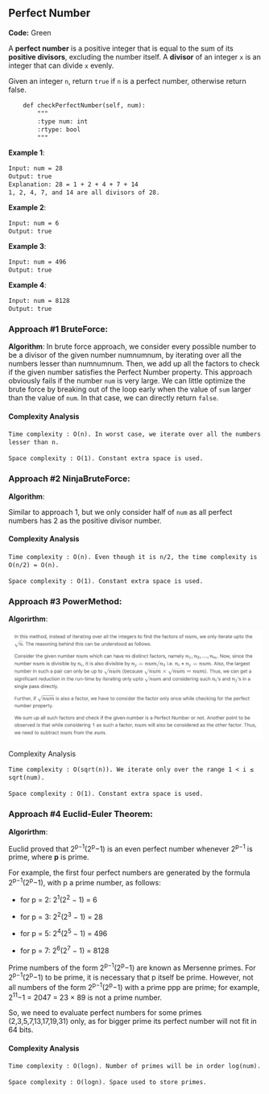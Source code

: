 ## Perfect Number

**Code:** Green

A __perfect number__ is a positive integer that is equal to the sum of its __positive divisors__, excluding the number itself. A __divisor__ of an integer ```x``` is an integer that can divide ```x``` evenly.

Given an integer ```n```, return ```true``` if ```n``` is a perfect number, otherwise return false.

```{python}
    def checkPerfectNumber(self, num):
        """
        :type num: int
        :rtype: bool
        """
```

__Example 1__:
```
Input: num = 28
Output: true
Explanation: 28 = 1 + 2 + 4 + 7 + 14
1, 2, 4, 7, and 14 are all divisors of 28.
```

__Example 2__: 
```
Input: num = 6
Output: true
```

__Example 3__:
```
Input: num = 496
Output: true
```
__Example 4__:
```
Input: num = 8128
Output: true
```

### Approach #1 BruteForce:

__Algorithm__:
In brute force approach, we consider every possible number to be a divisor of the given number numnumnum, by iterating over all the numbers lesser than numnumnum. Then, we add up all the factors to check if the given number satisfies the Perfect Number property. This approach obviously fails if the number ```num``` is very large. We can little optimize the brute force by breaking out of the loop early when the value of ```sum``` larger than the value of ```num```. In that case, we can directly return ```false```.

#### Complexity Analysis

    Time complexity : O(n). In worst case, we iterate over all the numbers lesser than n.

    Space complexity : O(1). Constant extra space is used.
    
### Approach #2 NinjaBruteForce:

__Algorithm__:

Similar to approach 1, but we only consider half of ```num``` as all perfect numbers has 2 as the positive divisor number.

#### Complexity Analysis

    Time complexity : O(n). Even though it is n/2, the time complexity is O(n/2) = O(n).

    Space complexity : O(1). Constant extra space is used.
    
### Approach #3 PowerMethod:

__Algorirthm__:

![Alt text](power.png?raw=true "main")

Complexity Analysis

    Time complexity : O(sqrt(n)). We iterate only over the range 1 < i ≤ sqrt(num).

    Space complexity : O(1). Constant extra space is used.

### Approach #4 Euclid-Euler Theorem:

__Algorirthm__:

Euclid proved that 2<sup>p−1</sup>(2<sup>p</sup>−1) is an even perfect number whenever 2<sup>p−1</sup> is prime, where __p__ is prime.

For example, the first four perfect numbers are generated by the formula 2<sup>p−1</sup>(2<sup>p</sup>−1), with p a prime number, as follows:

* for p = 2:   2<sup>1</sup>(2<sup>2</sup> − 1) = 6

* for p = 3:   2<sup>2</sup>(2<sup>3</sup> − 1) = 28

* for p = 5:   2<sup>4</sup>(2<sup>5</sup> − 1) = 496

* for p = 7:   2<sup>6</sup>(2<sup>7</sup> − 1) = 8128

Prime numbers of the form 2<sup>p−1</sup>(2<sup>p</sup>−1) are known as Mersenne primes. For 2<sup>p−1</sup>(2<sup>p</sup>−1) to be prime, it is necessary that p itself be prime. However, not all numbers of the form 2<sup>p−1</sup>(2<sup>p</sup>−1) with a prime ppp are prime; for example, 2<sup>11</sup>−1 = 2047 = 23 × 89 is not a prime number.

So, we need to evaluate perfect numbers for some primes (2,3,5,7,13,17,19,31) only, as for bigger prime its perfect number will not fit in 64 bits.

#### Complexity Analysis

    Time complexity : O(log⁡n). Number of primes will be in order log(num).

    Space complexity : O(log⁡n). Space used to store primes.

